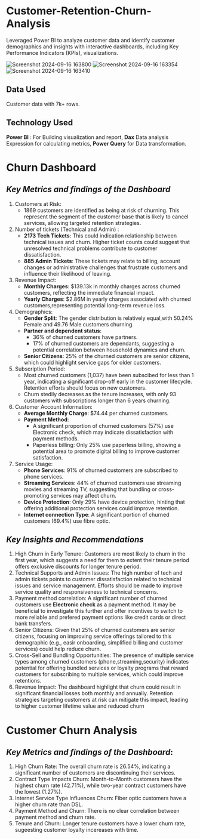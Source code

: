 # Customer-Retention-Churn-Analysis
Leveraged Power BI to analyze customer data and identify customer demographics and insights with interactive dashboards, including Key Performance Indicators (KPIs), visualizations. 

![Screenshot 2024-09-16 163800](https://github.com/user-attachments/assets/cfd90b4b-95dd-40b9-8904-e15f6d7f5c00)
![Screenshot 2024-09-16 163354](https://github.com/user-attachments/assets/69d94be8-1643-4a60-a50f-c8dd5b333e20)
![Screenshot 2024-09-16 163410](https://github.com/user-attachments/assets/90806116-d7e3-401c-baeb-3a52840610e0)

## Data Used
Customer data with 7k+ rows.

## Technology Used
**Power BI** : For Building visualization and report, **Dax** Data analysis Expression for calculating metrics, **Power Query**  for Data transformation.

# Churn Dashboard 

## *Key Metrics and findings of the Dashboard*

1. Customers at Risk:
     - 1869 customers are identified as being at risk of churning. This represent the segment of the customer base that is likely to cancel services, allowing targeted retention strategies.
2. Number of tickets (Technical and Admin) :
     - **2173 Tech Tickets**: This could indication relationship between technical issues and churn. Higher ticket counts could suggest that unresolved technical problems contribute to customer dissatisfaction.
     - **885 Admin Tickets**: These tickets may relate to billing, account changes or administrative challenges that frustrate customers and influence their likelihood of leaving.
3. Revenue Impact:
     - **Monthly Charges**: $139.13k in monthly charges across churned customers, reflecting the immediate financial impact.
     - **Yearly Charges**: $2.86M in yearly charges associated with churned customers,representing potential long-term revenue loss.
4. Demographics:
     - **Gender Split**: The gender distribution is relatively equal,with 50.24% Female and 49.76 Male customers churning.
     - **Partner and dependent status**:
         - 36% of churned customers have partners.
         - 17% of churned customers are dependants, suggesting a potential correlation between household dynamics and churn.
     - **Senior Citizens**: 25% of the churned customers are senior citizens, which could highlight service gaps for older customers.
5. Subscription Period:
     - Most churned customers (1,037) have been subscibed for less than 1 year, indicating a significant drop-off early in the customer lifecycle. Retention efforts should focus on new customers.
     - Churn stedily decreases as the tenure increases, with only 93 customers with subscriptions longer than 6 years churning.
6. Customer Account Information:
     - **Average Monthly Charge**: $74.44 per churned customers.
     - **Payment Method**:
         - A significant proportion of churned customers (57%) use Electronic check, which may indicate dissatisfaction with payment methods.
         - Paperless billing: Only 25% use paperless billing, showing a potential area to promote digital billing to improve customer satisfaction.
7. Service Usage:
    - **Phone Services**: 91% of churned customers are subscribed to phone services.
    - **Streaming Services**: 44% of churned customers use streaming movies and streaming TV, suggesting that bundling or cross-promoting services may affect churn.
    - **Device Protection**: Only 29% have device protection, hinting that offering additional protection services could improve retention.
    - **Internet connection Type**: A significant portion of churned customers (69.4%) use fibre optic.

## *Key Insights and Recommendations*

1. High Churn in Early Tenure: Customers are most likely to churn in the first year, which suggests a need for them to extent their tenure period offers exclusive discounts for longer tenure period.
2. Technical Supports and Admin Issues: The high number of tech and admin tickets points to customer dissatisfaction related to technical issues and service management. Efforts should be made to improve service quality and responsiveness to technical concerns.
3. Payment method correlation: A significant number of churned customers use **Electronic check** as a payment method. It may be beneficial to investigate this further and offer incentives to switch to more reliable and prefered payment options like credit cards or direct bank transfers.
4. Senior Citizens: Given that 25% of churned customers are senior citizens, focusing on improving service offerings tailored to this demographic (e.g., easir onboarding, simplified billing and customer services) could help reduce churn.
5. Cross-Sell and Bundling Opportunities: The presence of multiple service types among churned customers (phone,streaming,security) indicates potential for offering bundled services or loyalty programs that reward customers for subscribing to multiple services, which could improve retentions.
6. Revenue Impact: The dashboard highlight that churn could result in significant financial losses both monthly and annually. Retention strategies targeting customers at risk can mitigate this impact, leading to higher customer lifetime value and reduced churn


# Customer Churn Analysis

## *Key Metrics and findings of the Dashboard*:

1. High Churn Rate: The overall churn rate is 26.54%, indicating a significant number of customers are discontinuing their services.
2. Contract Type Impacts Churn: Month-to-Month customers have the highest churn rate (42.71%), while two-year contract customers have the lowest (1.27%).
3. Internet Service Type Influences Churn: Fiber optic customers have a higher churn rate than DSL.
4. Payment Method and Churn: There is no clear correlation between payment method and churn rate.
5. Tenure and Churn: Longer tenure customers have a lower churn rate, sugeesting customer loyalty incereases with time.
